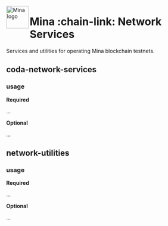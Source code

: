 <p><img src="https://images.app.goo.gl/8tczV1v5uLVwYHJh6" alt="Mina logo" title="mina" align="left" height="60" /></p>

# Mina :chain-link: Network Services

Services and utilities for operating Mina blockchain testnets.

## coda-network-services

### usage

**Required**

...

**Optional**

...

## network-utilities

### usage

**Required**

...

**Optional**

...